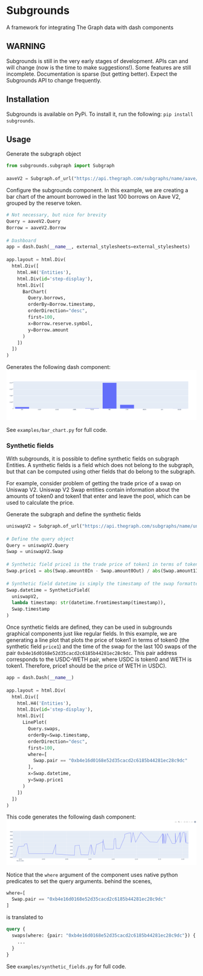 # Subgrounds
A framework for integrating The Graph data with dash components

## WARNING
Subgrounds is still in the very early stages of development. APIs can and will change (now is the time to make suggestions!). Some features are still incomplete. Documentation is sparse (but getting better). Expect the Subgrounds API to change frequently.

## Installation
Subgrounds is available on PyPi. To install it, run the following:
`pip install subgrounds`.

## Usage
Generate the subgraph object
```python
from subgrounds.subgraph import Subgraph

aaveV2 = Subgraph.of_url("https://api.thegraph.com/subgraphs/name/aave/protocol-v2")
```

Configure the subgrounds component. In this example, we are creating a bar chart of the amount borrowed in the last 100 borrows on Aave V2, grouped by the reserve token.

```python
# Not necessary, but nice for brevity
Query = aaveV2.Query
Borrow = aaveV2.Borrow

# Dashboard
app = dash.Dash(__name__, external_stylesheets=external_stylesheets)

app.layout = html.Div(
  html.Div([
    html.H4('Entities'),
    html.Div(id='step-display'),
    html.Div([
      BarChart(
        Query.borrows,
        orderBy=Borrow.timestamp,
        orderDirection="desc",
        first=100,
        x=Borrow.reserve.symbol,
        y=Borrow.amount
      )
    ])
  ])
)
```

Generates the following dash component:
![Alt text](/img/bar-chart-example.png?raw=true)

See `examples/bar_chart.py` for full code.

### Synthetic fields
With subgrounds, it is possible to define synthetic fields on subgraph Entities. A synthetic fields is a field which does not belong to the subgraph, but that can be computed using other fields that do belong to the subgraph.

For example, consider problem of getting the trade price of a swap on Uniswap V2. Uniswap V2 Swap entities contain information about the amounts of token0 and token1 that enter and leave the pool, which can be used to calculate the price.

Generate the subgraph and define the synthetic fields
```python
uniswapV2 = Subgraph.of_url("https://api.thegraph.com/subgraphs/name/uniswap/uniswap-v2")

# Define the query object
Query = uniswapV2.Query
Swap = uniswapV2.Swap

# Synthetic field price1 is the trade price of token1 in terms of token0
Swap.price1 = abs(Swap.amount0In - Swap.amount0Out) / abs(Swap.amount1In - Swap.amount1Out)

# Synthetic field datetime is simply the timestamp of the swap formatted to ISO8601
Swap.datetime = SyntheticField(
  uniswapV2,
  lambda timestamp: str(datetime.fromtimestamp(timestamp)),
  Swap.timestamp
)
```

Once synthetic fields are defined, they can be used in subgrounds graphical components just like regular fields. In this example, we are generating a line plot that plots the price of token1 in terms of token0 (the synthetic field `price1`) and the time of the swap for the last 100 swaps of the pair `0xb4e16d0168e52d35cacd2c6185b44281ec28c9dc`.
This pair address corresponds to the USDC-WETH pair, where USDC is token0 and WETH is token1. Therefore, price1 should be the price of WETH in USDC).

```python
app = dash.Dash(__name__)

app.layout = html.Div(
  html.Div([
    html.H4('Entities'),
    html.Div(id='step-display'),
    html.Div([
      LinePlot(
        Query.swaps, 
        orderBy=Swap.timestamp,
        orderDirection="desc",
        first=100,
        where=[
          Swap.pair == "0xb4e16d0168e52d35cacd2c6185b44281ec28c9dc"
        ],
        x=Swap.datetime,
        y=Swap.price1
      )
    ])
  ])
)
``` 

This code generates the following dash component:
![Alt text](/img/synthetic-field-example.png?raw=true)

Notice that the `where` argument of the component uses native python predicates to set the query arguments. behind the scenes, 
```python
where=[
  Swap.pair == "0xb4e16d0168e52d35cacd2c6185b44281ec28c9dc"
]
```
is translated to 
```graphql
query {
  swaps(where: {pair: "0xb4e16d0168e52d35cacd2c6185b44281ec28c9dc"}) {
    ...
  }
}
```

See `examples/synthetic_fields.py` for full code.